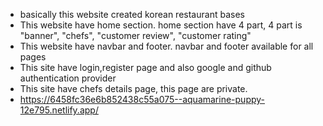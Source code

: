 * basically this website created korean restaurant bases
* This website have home section. home section have 4 part,  4 part is "banner", "chefs", "customer review", "customer rating"
* This website have navbar and footer. navbar and footer available for all pages
* This site have login,register page and also google and github authentication provider
* This site have chefs details page, this page are private.
*  https://6458fc36e6b852438c55a075--aquamarine-puppy-12e795.netlify.app/
